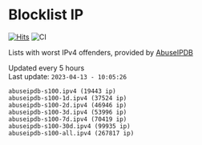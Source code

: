 # Blocklist IP

[![Hits](https://hits.seeyoufarm.com/api/count/incr/badge.svg?url=https%3A%2F%2Fgithub.com%2Fborestad%2Fblocklist-ip%2F&count_bg=%2379C83D&title_bg=%23555555&icon=&icon_color=%23E7E7E7&title=hits&edge_flat=false)](https://hits.seeyoufarm.com)  ![CI](https://img.shields.io/github/workflow/status/borestad/blocklist-ip/CI?style=flat-square)

Lists with worst IPv4 offenders, provided by [AbuseIPDB](https://www.abuseipdb.com/)

<!-- FOOTER-PLACEHOLDER -->
Updated every 5 hours<br>
Last update: `2023-04-13 - 10:05:26`
```
abuseipdb-s100.ipv4 (19443 ip)
abuseipdb-s100-1d.ipv4 (37524 ip)
abuseipdb-s100-2d.ipv4 (46946 ip)
abuseipdb-s100-3d.ipv4 (53996 ip)
abuseipdb-s100-7d.ipv4 (70419 ip)
abuseipdb-s100-30d.ipv4 (99935 ip)
abuseipdb-s100-all.ipv4 (267817 ip)
```
